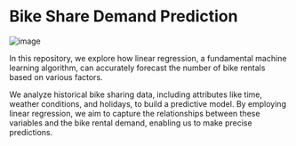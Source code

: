 # Bike Share Demand Prediction

![image](https://github.com/Divyanalam98/Bike_Sharing_Demand/assets/63960112/f8212ef7-d4ba-4df5-bce9-4348671b829d)


In this repository, we explore how linear regression, a fundamental machine learning algorithm, can accurately forecast the number of bike rentals based on various factors.

We analyze historical bike sharing data, including attributes like time, weather conditions, and holidays, to build a predictive model. By employing linear regression, we aim to capture the relationships between these variables and the bike rental demand, enabling us to make precise predictions.
